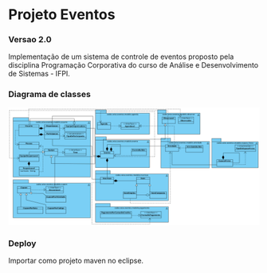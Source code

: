 # Projeto Eventos
### Versao 2.0
Implementação de um sistema de controle de eventos proposto pela disciplina Programação Corporativa do curso de Análise e Desenvolvimento de Sistemas - IFPI.

### Diagrama de classes
![Diagrama de classes](./eventos2_class_diagram.png)

### Deploy
Importar como projeto maven no eclipse.
